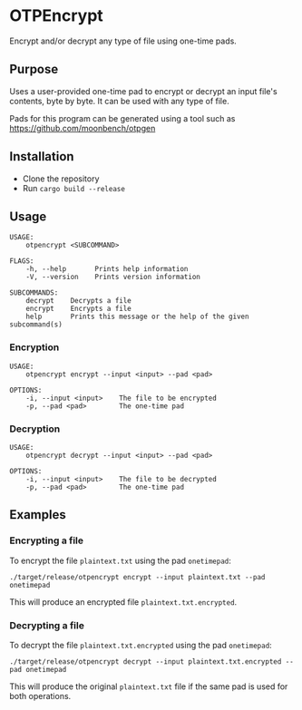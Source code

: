 # OTPEncrypt
Encrypt and/or decrypt any type of file using one-time pads.

## Purpose
Uses a user-provided one-time pad to encrypt or decrypt an input file's contents, byte by byte. It can be used with any type of file.

Pads for this program can be generated using a tool such as https://github.com/moonbench/otpgen

## Installation
* Clone the repository
* Run `cargo build --release`

## Usage
```
USAGE:
    otpencrypt <SUBCOMMAND>

FLAGS:
    -h, --help       Prints help information
    -V, --version    Prints version information

SUBCOMMANDS:
    decrypt    Decrypts a file
    encrypt    Encrypts a file
    help       Prints this message or the help of the given subcommand(s)
```

### Encryption
```
USAGE:
    otpencrypt encrypt --input <input> --pad <pad>

OPTIONS:
    -i, --input <input>    The file to be encrypted
    -p, --pad <pad>        The one-time pad
```

### Decryption
```
USAGE:
    otpencrypt decrypt --input <input> --pad <pad>

OPTIONS:
    -i, --input <input>    The file to be decrypted
    -p, --pad <pad>        The one-time pad
```

## Examples
### Encrypting a file
To encrypt the file `plaintext.txt` using the pad `onetimepad`:

```
./target/release/otpencrypt encrypt --input plaintext.txt --pad onetimepad
```

This will produce an encrypted file `plaintext.txt.encrypted`.

### Decrypting a file
To decrypt the file `plaintext.txt.encrypted` using the pad `onetimepad`:

```
./target/release/otpencrypt decrypt --input plaintext.txt.encrypted --pad onetimepad
```

This will produce the original `plaintext.txt` file if the same pad is used for both operations.
